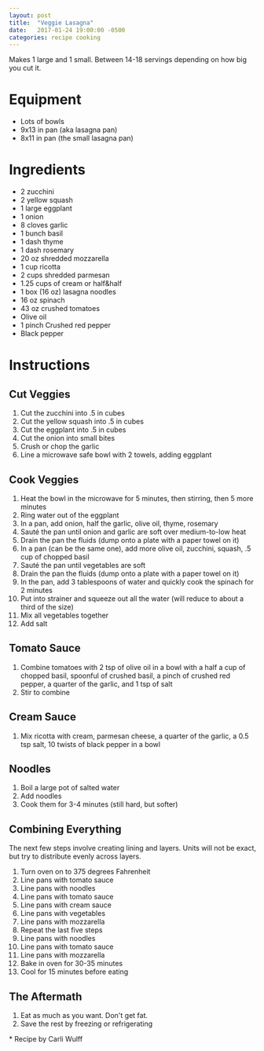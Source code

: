 ```yaml
---
layout: post
title:  "Veggie Lasagna"
date:   2017-01-24 19:00:00 -0500
categories: recipe cooking
---
```


Makes 1 large and 1 small. Between 14-18 servings depending on how big you cut it.

# Equipment

- Lots of bowls
- 9x13 in pan (aka lasagna pan)
- 8x11 in pan (the small lasagna pan)
# Ingredients

- 2 zucchini
- 2 yellow squash
- 1 large eggplant
- 1 onion
- 8 cloves garlic
- 1 bunch basil
- 1 dash thyme
- 1 dash rosemary
- 20 oz shredded mozzarella
- 1 cup ricotta
- 2 cups shredded parmesan
- 1.25 cups of cream or half&half
- 1 box (16 oz) lasagna noodles
- 16 oz spinach
- 43 oz crushed tomatoes
- Olive oil
- 1 pinch Crushed red pepper
- Black pepper

# Instructions

## Cut Veggies

1. Cut the zucchini into .5 in cubes
1. Cut the yellow squash into .5 in cubes
1. Cut the eggplant into .5 in cubes
1. Cut the onion into small bites
1. Crush or chop the garlic
1. Line a microwave safe bowl with 2 towels, adding eggplant

## Cook Veggies

1. Heat the bowl in the microwave for 5 minutes, then stirring, then 5 more minutes
1. Ring water out of the eggplant
1. In a pan, add onion, half the garlic, olive oil, thyme, rosemary
1. Sauté the pan until onion and garlic are soft over medium-to-low heat
1. Drain the pan the fluids (dump onto a plate with a paper towel on it)
1. In a pan (can be the same one), add more olive oil, zucchini, squash, .5 cup of chopped basil
1. Sauté the pan until vegetables are soft
1. Drain the pan the fluids (dump onto a plate with a paper towel on it)
1. In the pan, add 3 tablespoons of water and quickly cook the spinach for 2 minutes
1. Put into strainer and squeeze out all the water (will reduce to about a third of the size)
1. Mix all vegetables together
1. Add salt

## Tomato Sauce

1. Combine tomatoes with 2 tsp of olive oil in a bowl with a half a cup of chopped basil, spoonful of crushed basil, a pinch of crushed red pepper, a quarter of the garlic, and 1 tsp of salt
1. Stir to combine


## Cream Sauce

1. Mix ricotta with cream, parmesan cheese, a quarter of the garlic, a 0.5 tsp salt, 10 twists of black pepper in a bowl

## Noodles

1. Boil a large pot of salted water
1. Add noodles
1. Cook them for 3-4 minutes (still hard, but softer)

## Combining Everything

The next few steps involve creating lining and layers. Units will not be exact, but try to distribute evenly across layers.

1. Turn oven on to 375 degrees Fahrenheit
1. Line pans with tomato sauce
1. Line pans with noodles
1. Line pans with tomato sauce
1. Line pans with cream sauce
1. Line pans with vegetables
1. Line pans with mozzarella
1. Repeat the last five steps
1. Line pans with noodles
1. Line pans with tomato sauce
1. Line pans with mozzarella
1. Bake in oven for 30-35 minutes
1. Cool for 15 minutes before eating

## The Aftermath

1. Eat as much as you want. Don't get fat.
1. Save the rest by freezing or refrigerating


\* Recipe by Carli Wulff
